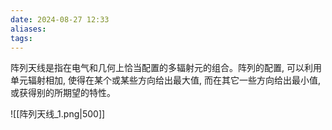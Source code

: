 ```yaml
---
date: 2024-08-27 12:33
aliases: 
tags: 
---
```

阵列天线是指在电气和几何上恰当配置的多辐射元的组合。阵列的配置, 可以利用单元辐射相加, 使得在某个或某些方向给出最大值, 而在其它一些方向给出最小值, 或获得别的所期望的特性。

![[阵列天线_1.png|500]]

